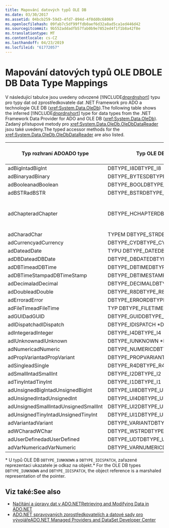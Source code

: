 ```yaml
---
title: Mapování datových typů OLE DB
ms.date: 03/30/2017
ms.assetid: 04bcb259-59d3-4fd7-894d-4f0dd0c68069
ms.openlocfilehash: 09fab7c5df99ffdb0aef6d32a8ad5ca1ed446d42
ms.sourcegitcommit: 9b552addadfb57fab0b9e7852ed4f1f1b8a42f8e
ms.translationtype: MT
ms.contentlocale: cs-CZ
ms.lasthandoff: 04/23/2019
ms.locfileid: "61772057"
---
```

# <a name="ole-db-data-type-mappings"></a><span data-ttu-id="71283-102">Mapování datových typů OLE DB</span><span class="sxs-lookup"><span data-stu-id="71283-102">OLE DB Data Type Mappings</span></span>
<span data-ttu-id="71283-103">V následující tabulce jsou uvedeny odvozené [!INCLUDE[dnprdnshort](../../../../includes/dnprdnshort-md.md)] typu pro typy dat od zprostředkovatele dat .NET Framework pro ADO a technologie OLE DB (<xref:System.Data.OleDb>).</span><span class="sxs-lookup"><span data-stu-id="71283-103">The following table shows the inferred [!INCLUDE[dnprdnshort](../../../../includes/dnprdnshort-md.md)] type for data types from the .NET Framework Data Provider for ADO and OLE DB (<xref:System.Data.OleDb>).</span></span> <span data-ttu-id="71283-104">Zadaný přístupové metody pro <xref:System.Data.OleDb.OleDbDataReader> jsou také uvedeny.</span><span class="sxs-lookup"><span data-stu-id="71283-104">The typed accessor methods for the <xref:System.Data.OleDb.OleDbDataReader> are also listed.</span></span>  
  
|<span data-ttu-id="71283-105">Typ rozhraní ADO</span><span class="sxs-lookup"><span data-stu-id="71283-105">ADO type</span></span>|<span data-ttu-id="71283-106">Typ OLE DB</span><span class="sxs-lookup"><span data-stu-id="71283-106">OLE DB type</span></span>|[!INCLUDE[dnprdnshort](../../../../includes/dnprdnshort-md.md)] <span data-ttu-id="71283-107">Typ</span><span class="sxs-lookup"><span data-stu-id="71283-107">type</span></span>|[!INCLUDE[dnprdnshort](../../../../includes/dnprdnshort-md.md)] <span data-ttu-id="71283-108">Zadaný přístupový objekt</span><span class="sxs-lookup"><span data-stu-id="71283-108">typed accessor</span></span>|  
|--------------|-----------------|----------------------------------------------------------------------|--------------------------------------------------------------------------------|  
|<span data-ttu-id="71283-109">adBigInt</span><span class="sxs-lookup"><span data-stu-id="71283-109">adBigInt</span></span>|<span data-ttu-id="71283-110">DBTYPE_I8</span><span class="sxs-lookup"><span data-stu-id="71283-110">DBTYPE_I8</span></span>|<span data-ttu-id="71283-111">Int64</span><span class="sxs-lookup"><span data-stu-id="71283-111">Int64</span></span>|<span data-ttu-id="71283-112">GetInt64()</span><span class="sxs-lookup"><span data-stu-id="71283-112">GetInt64()</span></span>|  
|<span data-ttu-id="71283-113">adBinary</span><span class="sxs-lookup"><span data-stu-id="71283-113">adBinary</span></span>|<span data-ttu-id="71283-114">DBTYPE_BYTES</span><span class="sxs-lookup"><span data-stu-id="71283-114">DBTYPE_BYTES</span></span>|<span data-ttu-id="71283-115">Byte[]</span><span class="sxs-lookup"><span data-stu-id="71283-115">Byte[]</span></span>|<span data-ttu-id="71283-116">GetBytes()</span><span class="sxs-lookup"><span data-stu-id="71283-116">GetBytes()</span></span>|  
|<span data-ttu-id="71283-117">adBoolean</span><span class="sxs-lookup"><span data-stu-id="71283-117">adBoolean</span></span>|<span data-ttu-id="71283-118">DBTYPE_BOOL</span><span class="sxs-lookup"><span data-stu-id="71283-118">DBTYPE_BOOL</span></span>|<span data-ttu-id="71283-119">Boolean</span><span class="sxs-lookup"><span data-stu-id="71283-119">Boolean</span></span>|<span data-ttu-id="71283-120">GetBoolean()</span><span class="sxs-lookup"><span data-stu-id="71283-120">GetBoolean()</span></span>|  
|<span data-ttu-id="71283-121">adBSTR</span><span class="sxs-lookup"><span data-stu-id="71283-121">adBSTR</span></span>|<span data-ttu-id="71283-122">DBTYPE_BSTR</span><span class="sxs-lookup"><span data-stu-id="71283-122">DBTYPE_BSTR</span></span>|<span data-ttu-id="71283-123">String</span><span class="sxs-lookup"><span data-stu-id="71283-123">String</span></span>|<span data-ttu-id="71283-124">GetString()</span><span class="sxs-lookup"><span data-stu-id="71283-124">GetString()</span></span>|  
|<span data-ttu-id="71283-125">adChapter</span><span class="sxs-lookup"><span data-stu-id="71283-125">adChapter</span></span>|<span data-ttu-id="71283-126">DBTYPE_HCHAPTER</span><span class="sxs-lookup"><span data-stu-id="71283-126">DBTYPE_HCHAPTER</span></span>|<span data-ttu-id="71283-127">Podporují `DataReader`.</span><span class="sxs-lookup"><span data-stu-id="71283-127">Supported through the `DataReader`.</span></span> <span data-ttu-id="71283-128">Zobrazit [načítání dat pomocí čtečky dat](../../../../docs/framework/data/adonet/retrieving-data-using-a-datareader.md).</span><span class="sxs-lookup"><span data-stu-id="71283-128">See [Retrieving Data Using a DataReader](../../../../docs/framework/data/adonet/retrieving-data-using-a-datareader.md).</span></span>|<span data-ttu-id="71283-129">GetValue()</span><span class="sxs-lookup"><span data-stu-id="71283-129">GetValue()</span></span>|  
|<span data-ttu-id="71283-130">adChar</span><span class="sxs-lookup"><span data-stu-id="71283-130">adChar</span></span>|<span data-ttu-id="71283-131">TYPEM DBTYPE_STR</span><span class="sxs-lookup"><span data-stu-id="71283-131">DBTYPE_STR</span></span>|<span data-ttu-id="71283-132">String</span><span class="sxs-lookup"><span data-stu-id="71283-132">String</span></span>|<span data-ttu-id="71283-133">GetString()</span><span class="sxs-lookup"><span data-stu-id="71283-133">GetString()</span></span>|  
|<span data-ttu-id="71283-134">adCurrency</span><span class="sxs-lookup"><span data-stu-id="71283-134">adCurrency</span></span>|<span data-ttu-id="71283-135">DBTYPE_CY</span><span class="sxs-lookup"><span data-stu-id="71283-135">DBTYPE_CY</span></span>|<span data-ttu-id="71283-136">Desetinné číslo</span><span class="sxs-lookup"><span data-stu-id="71283-136">Decimal</span></span>|<span data-ttu-id="71283-137">GetDecimal()</span><span class="sxs-lookup"><span data-stu-id="71283-137">GetDecimal()</span></span>|  
|<span data-ttu-id="71283-138">adDate</span><span class="sxs-lookup"><span data-stu-id="71283-138">adDate</span></span>|<span data-ttu-id="71283-139">TYPU DBTYPE_DATE</span><span class="sxs-lookup"><span data-stu-id="71283-139">DBTYPE_DATE</span></span>|<span data-ttu-id="71283-140">DateTime</span><span class="sxs-lookup"><span data-stu-id="71283-140">DateTime</span></span>|<span data-ttu-id="71283-141">GetDateTime()</span><span class="sxs-lookup"><span data-stu-id="71283-141">GetDateTime()</span></span>|  
|<span data-ttu-id="71283-142">adDBDate</span><span class="sxs-lookup"><span data-stu-id="71283-142">adDBDate</span></span>|<span data-ttu-id="71283-143">DBTYPE_DBDATE</span><span class="sxs-lookup"><span data-stu-id="71283-143">DBTYPE_DBDATE</span></span>|<span data-ttu-id="71283-144">DateTime</span><span class="sxs-lookup"><span data-stu-id="71283-144">DateTime</span></span>|<span data-ttu-id="71283-145">GetDateTime()</span><span class="sxs-lookup"><span data-stu-id="71283-145">GetDateTime()</span></span>|  
|<span data-ttu-id="71283-146">adDBTime</span><span class="sxs-lookup"><span data-stu-id="71283-146">adDBTime</span></span>|<span data-ttu-id="71283-147">DBTYPE_DBTIME</span><span class="sxs-lookup"><span data-stu-id="71283-147">DBTYPE_DBTIME</span></span>|<span data-ttu-id="71283-148">DateTime</span><span class="sxs-lookup"><span data-stu-id="71283-148">DateTime</span></span>|<span data-ttu-id="71283-149">GetDateTime()</span><span class="sxs-lookup"><span data-stu-id="71283-149">GetDateTime()</span></span>|  
|<span data-ttu-id="71283-150">adDBTimeStamp</span><span class="sxs-lookup"><span data-stu-id="71283-150">adDBTimeStamp</span></span>|<span data-ttu-id="71283-151">DBTYPE_DBTIMESTAMP</span><span class="sxs-lookup"><span data-stu-id="71283-151">DBTYPE_DBTIMESTAMP</span></span>|<span data-ttu-id="71283-152">DateTime</span><span class="sxs-lookup"><span data-stu-id="71283-152">DateTime</span></span>|<span data-ttu-id="71283-153">GetDateTime()</span><span class="sxs-lookup"><span data-stu-id="71283-153">GetDateTime()</span></span>|  
|<span data-ttu-id="71283-154">adDecimal</span><span class="sxs-lookup"><span data-stu-id="71283-154">adDecimal</span></span>|<span data-ttu-id="71283-155">DBTYPE_DECIMAL</span><span class="sxs-lookup"><span data-stu-id="71283-155">DBTYPE_DECIMAL</span></span>|<span data-ttu-id="71283-156">Desetinné číslo</span><span class="sxs-lookup"><span data-stu-id="71283-156">Decimal</span></span>|<span data-ttu-id="71283-157">GetDecimal()</span><span class="sxs-lookup"><span data-stu-id="71283-157">GetDecimal()</span></span>|  
|<span data-ttu-id="71283-158">adDouble</span><span class="sxs-lookup"><span data-stu-id="71283-158">adDouble</span></span>|<span data-ttu-id="71283-159">DBTYPE_R8</span><span class="sxs-lookup"><span data-stu-id="71283-159">DBTYPE_R8</span></span>|<span data-ttu-id="71283-160">Double</span><span class="sxs-lookup"><span data-stu-id="71283-160">Double</span></span>|<span data-ttu-id="71283-161">GetDouble()</span><span class="sxs-lookup"><span data-stu-id="71283-161">GetDouble()</span></span>|  
|<span data-ttu-id="71283-162">adError</span><span class="sxs-lookup"><span data-stu-id="71283-162">adError</span></span>|<span data-ttu-id="71283-163">DBTYPE_ERROR</span><span class="sxs-lookup"><span data-stu-id="71283-163">DBTYPE_ERROR</span></span>|<span data-ttu-id="71283-164">ExternalException</span><span class="sxs-lookup"><span data-stu-id="71283-164">ExternalException</span></span>|<span data-ttu-id="71283-165">GetValue()</span><span class="sxs-lookup"><span data-stu-id="71283-165">GetValue()</span></span>|  
|<span data-ttu-id="71283-166">adFileTime</span><span class="sxs-lookup"><span data-stu-id="71283-166">adFileTime</span></span>|<span data-ttu-id="71283-167">TYP DBTYPE_FILETIME</span><span class="sxs-lookup"><span data-stu-id="71283-167">DBTYPE_FILETIME</span></span>|<span data-ttu-id="71283-168">DateTime</span><span class="sxs-lookup"><span data-stu-id="71283-168">DateTime</span></span>|<span data-ttu-id="71283-169">GetDateTime()</span><span class="sxs-lookup"><span data-stu-id="71283-169">GetDateTime()</span></span>|  
|<span data-ttu-id="71283-170">adGUID</span><span class="sxs-lookup"><span data-stu-id="71283-170">adGUID</span></span>|<span data-ttu-id="71283-171">DBTYPE_GUID</span><span class="sxs-lookup"><span data-stu-id="71283-171">DBTYPE_GUID</span></span>|<span data-ttu-id="71283-172">Guid</span><span class="sxs-lookup"><span data-stu-id="71283-172">Guid</span></span>|<span data-ttu-id="71283-173">GetGuid()</span><span class="sxs-lookup"><span data-stu-id="71283-173">GetGuid()</span></span>|  
|<span data-ttu-id="71283-174">adIDispatch</span><span class="sxs-lookup"><span data-stu-id="71283-174">adIDispatch</span></span>|<span data-ttu-id="71283-175">DBTYPE_IDISPATCH \*</span><span class="sxs-lookup"><span data-stu-id="71283-175">DBTYPE_IDISPATCH \*</span></span>|<span data-ttu-id="71283-176">Objekt</span><span class="sxs-lookup"><span data-stu-id="71283-176">Object</span></span>|<span data-ttu-id="71283-177">GetValue()</span><span class="sxs-lookup"><span data-stu-id="71283-177">GetValue()</span></span>|  
|<span data-ttu-id="71283-178">adInteger</span><span class="sxs-lookup"><span data-stu-id="71283-178">adInteger</span></span>|<span data-ttu-id="71283-179">DBTYPE_I4</span><span class="sxs-lookup"><span data-stu-id="71283-179">DBTYPE_I4</span></span>|<span data-ttu-id="71283-180">Int32</span><span class="sxs-lookup"><span data-stu-id="71283-180">Int32</span></span>|<span data-ttu-id="71283-181">GetInt32()</span><span class="sxs-lookup"><span data-stu-id="71283-181">GetInt32()</span></span>|  
|<span data-ttu-id="71283-182">adIUnknown</span><span class="sxs-lookup"><span data-stu-id="71283-182">adIUnknown</span></span>|<span data-ttu-id="71283-183">DBTYPE_IUNKNOWN \*</span><span class="sxs-lookup"><span data-stu-id="71283-183">DBTYPE_IUNKNOWN \*</span></span>|<span data-ttu-id="71283-184">Objekt</span><span class="sxs-lookup"><span data-stu-id="71283-184">Object</span></span>|<span data-ttu-id="71283-185">GetValue()</span><span class="sxs-lookup"><span data-stu-id="71283-185">GetValue()</span></span>|  
|<span data-ttu-id="71283-186">adNumeric</span><span class="sxs-lookup"><span data-stu-id="71283-186">adNumeric</span></span>|<span data-ttu-id="71283-187">DBTYPE_NUMERIC</span><span class="sxs-lookup"><span data-stu-id="71283-187">DBTYPE_NUMERIC</span></span>|<span data-ttu-id="71283-188">Desetinné číslo</span><span class="sxs-lookup"><span data-stu-id="71283-188">Decimal</span></span>|<span data-ttu-id="71283-189">GetDecimal()</span><span class="sxs-lookup"><span data-stu-id="71283-189">GetDecimal()</span></span>|  
|<span data-ttu-id="71283-190">adPropVariant</span><span class="sxs-lookup"><span data-stu-id="71283-190">adPropVariant</span></span>|<span data-ttu-id="71283-191">DBTYPE_PROPVARIANT</span><span class="sxs-lookup"><span data-stu-id="71283-191">DBTYPE_PROPVARIANT</span></span>|<span data-ttu-id="71283-192">Objekt</span><span class="sxs-lookup"><span data-stu-id="71283-192">Object</span></span>|<span data-ttu-id="71283-193">GetValue()</span><span class="sxs-lookup"><span data-stu-id="71283-193">GetValue()</span></span>|  
|<span data-ttu-id="71283-194">adSingle</span><span class="sxs-lookup"><span data-stu-id="71283-194">adSingle</span></span>|<span data-ttu-id="71283-195">DBTYPE_R4</span><span class="sxs-lookup"><span data-stu-id="71283-195">DBTYPE_R4</span></span>|<span data-ttu-id="71283-196">Single</span><span class="sxs-lookup"><span data-stu-id="71283-196">Single</span></span>|<span data-ttu-id="71283-197">GetFloat()</span><span class="sxs-lookup"><span data-stu-id="71283-197">GetFloat()</span></span>|  
|<span data-ttu-id="71283-198">adSmallInt</span><span class="sxs-lookup"><span data-stu-id="71283-198">adSmallInt</span></span>|<span data-ttu-id="71283-199">DBTYPE_I2</span><span class="sxs-lookup"><span data-stu-id="71283-199">DBTYPE_I2</span></span>|<span data-ttu-id="71283-200">Int16</span><span class="sxs-lookup"><span data-stu-id="71283-200">Int16</span></span>|<span data-ttu-id="71283-201">GetInt16()</span><span class="sxs-lookup"><span data-stu-id="71283-201">GetInt16()</span></span>|  
|<span data-ttu-id="71283-202">adTinyInt</span><span class="sxs-lookup"><span data-stu-id="71283-202">adTinyInt</span></span>|<span data-ttu-id="71283-203">DBTYPE_I1</span><span class="sxs-lookup"><span data-stu-id="71283-203">DBTYPE_I1</span></span>|<span data-ttu-id="71283-204">Byte</span><span class="sxs-lookup"><span data-stu-id="71283-204">Byte</span></span>|<span data-ttu-id="71283-205">GetByte()</span><span class="sxs-lookup"><span data-stu-id="71283-205">GetByte()</span></span>|  
|<span data-ttu-id="71283-206">adUnsignedBigInt</span><span class="sxs-lookup"><span data-stu-id="71283-206">adUnsignedBigInt</span></span>|<span data-ttu-id="71283-207">DBTYPE_UI8</span><span class="sxs-lookup"><span data-stu-id="71283-207">DBTYPE_UI8</span></span>|<span data-ttu-id="71283-208">UInt64</span><span class="sxs-lookup"><span data-stu-id="71283-208">UInt64</span></span>|<span data-ttu-id="71283-209">GetValue()</span><span class="sxs-lookup"><span data-stu-id="71283-209">GetValue()</span></span>|  
|<span data-ttu-id="71283-210">adUnsignedInt</span><span class="sxs-lookup"><span data-stu-id="71283-210">adUnsignedInt</span></span>|<span data-ttu-id="71283-211">DBTYPE_UI4</span><span class="sxs-lookup"><span data-stu-id="71283-211">DBTYPE_UI4</span></span>|<span data-ttu-id="71283-212">UInt32</span><span class="sxs-lookup"><span data-stu-id="71283-212">UInt32</span></span>|<span data-ttu-id="71283-213">GetValue()</span><span class="sxs-lookup"><span data-stu-id="71283-213">GetValue()</span></span>|  
|<span data-ttu-id="71283-214">adUnsignedSmallInt</span><span class="sxs-lookup"><span data-stu-id="71283-214">adUnsignedSmallInt</span></span>|<span data-ttu-id="71283-215">DBTYPE_UI2</span><span class="sxs-lookup"><span data-stu-id="71283-215">DBTYPE_UI2</span></span>|<span data-ttu-id="71283-216">UInt16</span><span class="sxs-lookup"><span data-stu-id="71283-216">UInt16</span></span>|<span data-ttu-id="71283-217">GetValue()</span><span class="sxs-lookup"><span data-stu-id="71283-217">GetValue()</span></span>|  
|<span data-ttu-id="71283-218">adUnsignedTinyInt</span><span class="sxs-lookup"><span data-stu-id="71283-218">adUnsignedTinyInt</span></span>|<span data-ttu-id="71283-219">DBTYPE_UI1</span><span class="sxs-lookup"><span data-stu-id="71283-219">DBTYPE_UI1</span></span>|<span data-ttu-id="71283-220">Byte</span><span class="sxs-lookup"><span data-stu-id="71283-220">Byte</span></span>|<span data-ttu-id="71283-221">GetByte()</span><span class="sxs-lookup"><span data-stu-id="71283-221">GetByte()</span></span>|  
|<span data-ttu-id="71283-222">adVariant</span><span class="sxs-lookup"><span data-stu-id="71283-222">adVariant</span></span>|<span data-ttu-id="71283-223">DBTYPE_VARIANT</span><span class="sxs-lookup"><span data-stu-id="71283-223">DBTYPE_VARIANT</span></span>|<span data-ttu-id="71283-224">Objekt</span><span class="sxs-lookup"><span data-stu-id="71283-224">Object</span></span>|<span data-ttu-id="71283-225">GetValue()</span><span class="sxs-lookup"><span data-stu-id="71283-225">GetValue()</span></span>|  
|<span data-ttu-id="71283-226">adWChar</span><span class="sxs-lookup"><span data-stu-id="71283-226">adWChar</span></span>|<span data-ttu-id="71283-227">DBTYPE_WSTR</span><span class="sxs-lookup"><span data-stu-id="71283-227">DBTYPE_WSTR</span></span>|<span data-ttu-id="71283-228">String</span><span class="sxs-lookup"><span data-stu-id="71283-228">String</span></span>|<span data-ttu-id="71283-229">GetString()</span><span class="sxs-lookup"><span data-stu-id="71283-229">GetString()</span></span>|  
|<span data-ttu-id="71283-230">adUserDefined</span><span class="sxs-lookup"><span data-stu-id="71283-230">adUserDefined</span></span>|<span data-ttu-id="71283-231">DBTYPE_UDT</span><span class="sxs-lookup"><span data-stu-id="71283-231">DBTYPE_UDT</span></span>|<span data-ttu-id="71283-232">Nepodporuje se</span><span class="sxs-lookup"><span data-stu-id="71283-232">not supported</span></span>||  
|<span data-ttu-id="71283-233">adVarNumeric</span><span class="sxs-lookup"><span data-stu-id="71283-233">adVarNumeric</span></span>|<span data-ttu-id="71283-234">DBTYPE_VARNUMERIC</span><span class="sxs-lookup"><span data-stu-id="71283-234">DBTYPE_VARNUMERIC</span></span>|<span data-ttu-id="71283-235">Nepodporuje se</span><span class="sxs-lookup"><span data-stu-id="71283-235">not supported</span></span>||  
  
 <span data-ttu-id="71283-236">\* U typů OLE DB `DBTYPE_IUNKNOWN` a `DBTYPE_IDISPATCH`, zařazené reprezentaci ukazatele je odkaz na objekt.</span><span class="sxs-lookup"><span data-stu-id="71283-236">\* For the OLE DB types `DBTYPE_IUNKNOWN` and `DBTYPE_IDISPATCH`, the object reference is a marshaled representation of the pointer.</span></span>  
  
## <a name="see-also"></a><span data-ttu-id="71283-237">Viz také:</span><span class="sxs-lookup"><span data-stu-id="71283-237">See also</span></span>

- [<span data-ttu-id="71283-238">Načítání a úpravy dat v ADO.NET</span><span class="sxs-lookup"><span data-stu-id="71283-238">Retrieving and Modifying Data in ADO.NET</span></span>](../../../../docs/framework/data/adonet/retrieving-and-modifying-data.md)
- [<span data-ttu-id="71283-239">ADO.NET spravovaných zprostředkovatelích a datové sady pro vývojáře</span><span class="sxs-lookup"><span data-stu-id="71283-239">ADO.NET Managed Providers and DataSet Developer Center</span></span>](https://go.microsoft.com/fwlink/?LinkId=217917)
